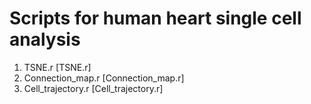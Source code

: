 # Scripts for human heart single cell analysis

1. TSNE.r [TSNE.r]
2. Connection_map.r [Connection_map.r]
3. Cell_trajectory.r [Cell_trajectory.r]
